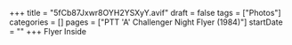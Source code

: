 +++
title = "5fCb87Jxwr8OYH2YSXyY.avif"
draft = false
tags = ["Photos"]
categories = []
pages = ["PTT 'A' Challenger Night Flyer (1984)"]
startDate = ""
+++
Flyer Inside
